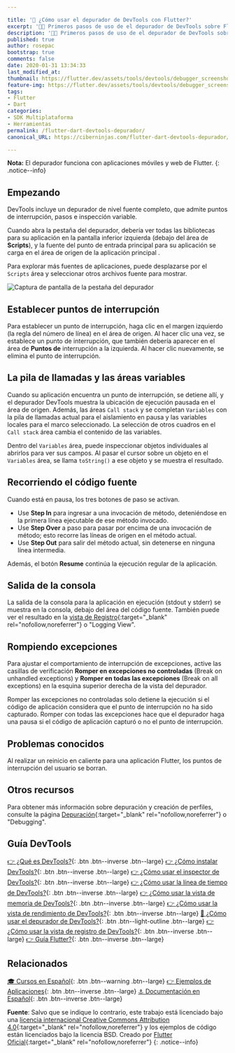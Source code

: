 ```yaml
---

title: '🚀 ¿Cómo usar el depurador de DevTools con Flutter?'
excerpt: '👩‍🚀 Primeros pasos de uso de el depurador de DevTools sobre Flutter.'
description: '👩‍🚀 Primeros pasos de uso de el depurador de DevTools sobre Flutter.'
published: true
author: rosepac
bootstrap: true
comments: false
date: 2020-01-31 13:34:33
last_modified_at: 
thumbnail: https://flutter.dev/assets/tools/devtools/debugger_screenshot-e0e87a8a45952b4c109a24213a0d01143e58fa17384f2a64c951e2d900cd87ca.png
feature-img: https://flutter.dev/assets/tools/devtools/debugger_screenshot-e0e87a8a45952b4c109a24213a0d01143e58fa17384f2a64c951e2d900cd87ca.png
tags:
- Flutter
- Dart
categories:
- SDK Multiplataforma
- Herramientas
permalink: /flutter-dart-devtools-depurador/
canonical_URL: https://ciberninjas.com/flutter-dart-devtools-depurador/

---
```


 **Nota:** El depurador funciona con aplicaciones móviles y web de Flutter.
{: .notice--info}

## Empezando

DevTools incluye un depurador de nivel fuente completo, que admite puntos de interrupción, pasos e inspección variable.

Cuando abra la pestaña del depurador, debería ver todas las bibliotecas para su aplicación en la pantalla inferior izquierda (debajo del área de **Scripts**), y la fuente del punto de entrada principal para su aplicación se carga en el área de origen de la aplicación principal .

Para explorar más fuentes de aplicaciones, puede desplazarse por el `Scripts` área y seleccionar otros archivos fuente para mostrar.

![Captura de pantalla de la pestaña del depurador](https://flutter.dev/assets/tools/devtools/debugger_screenshot-e0e87a8a45952b4c109a24213a0d01143e58fa17384f2a64c951e2d900cd87ca.png)

## Establecer puntos de interrupción

Para establecer un punto de interrupción, haga clic en el margen izquierdo (la regla del número de línea) en el área de origen. Al hacer clic una vez, se establece un punto de interrupción, que también debería aparecer en el área de **Puntos de** interrupción a la izquierda. Al hacer clic nuevamente, se elimina el punto de interrupción.

## La pila de llamadas y las áreas variables

Cuando su aplicación encuentra un punto de interrupción, se detiene allí, y el depurador DevTools muestra la ubicación de ejecución pausada en el área de origen. Además, las áreas `Call stack` y se completan `Variables` con la pila de llamadas actual para el aislamiento en pausa y las variables locales para el marco seleccionado. La selección de otros cuadros en el `Call stack` área cambia el contenido de las variables.

Dentro del `Variables` área, puede inspeccionar objetos individuales al abrirlos para ver sus campos. Al pasar el cursor sobre un objeto en el `Variables` área, se llama `toString()` a ese objeto y se muestra el resultado.

## Recorriendo el código fuente

Cuando está en pausa, los tres botones de paso se activan.

- Use **Step In** para ingresar a una invocación de método, deteniéndose en la primera línea ejecutable de ese método invocado.
- Use **Step Over** a paso para pasar por encima de una invocación de método; esto recorre las líneas de origen en el método actual.
- Use **Step Out** para salir del método actual, sin detenerse en ninguna línea intermedia.

Además, el botón **Resume** continúa la ejecución regular de la aplicación.

## Salida de la consola

La salida de la consola para la aplicación en ejecución (stdout y stderr) se muestra en la consola, debajo del área del código fuente. También puede ver el resultado en la [vista de Registro](https://flutter.dev/docs/development/tools/devtools/logging){:target="_blank" rel="nofollow,noreferrer"} o "Logging View".

## Rompiendo excepciones

Para ajustar el comportamiento de interrupción de excepciones, active las casillas de verificación **Romper en excepciones no controladas** (Break on unhandled exceptions) y **Romper en todas las excepciones** (Break on all exceptions) en la esquina superior derecha de la vista del depurador.

Romper las excepciones no controladas solo detiene la ejecución si el código de aplicación considera que el punto de interrupción no ha sido capturado. Romper con todas las excepciones hace que el depurador haga una pausa si el código de aplicación capturó o no el punto de interrupción.

## Problemas conocidos

Al realizar un reinicio en caliente para una aplicación Flutter, los puntos de interrupción del usuario se borran.

## Otros recursos

Para obtener más información sobre depuración y creación de perfiles, consulte la página [Depuración](https://flutter.dev/docs/testing/debugging){:target="_blank" rel="nofollow,noreferrer"} o "Debugging".

## Guía DevTools

[👉 ¿Qué es DevTools?](/flutter-dart-devtools/){: .btn .btn--inverse .btn--large} [👉 ¿Cómo instalar DevTools?](/flutter-dart-devtools-como-instalar/){: .btn .btn--inverse .btn--large} [👉 ¿Cómo usar el inspector de DevTools?](/flutter-dart-devtools-inspector/){: .btn .btn--inverse .btn--large} [👉 ¿Cómo usar la línea de tiempo de DevTools?](/flutter-dart-devtools-linea-tiempo/){: .btn .btn--inverse .btn--large} [👉 ¿Cómo usar la vista de memoria de DevTools?](/flutter-dart-devtools-vista-memoria/){: .btn .btn--inverse .btn--large} [👉 ¿Cómo usar la vista de rendimiento de DevTools?](/flutter-dart-devtools-vista-rendimiento/){: .btn .btn--inverse .btn--large} [📌 ¿Cómo usar el depurador de DevTools?](/flutter-dart-devtools-depurador/){: .btn .btn--light-outline .btn--large} [👉 ¿Cómo usar la vista de registro de DevTools?](/flutter-dart-devtools-vista-registro/){: .btn .btn--inverse .btn--large} [👉 Guía Flutter?](/que-es-flutter-y-por-que-debes-aprenderlo/){: .btn .btn--inverse .btn--large}

## Relacionados

[🎓 Cursos en Español](/cursos-tecnologia/#flutter){: .btn .btn--warning .btn--large} [👉 Ejemplos de Aplicaciones](/flutter-aplicaciones-ejemplos/){: .btn .btn--inverse .btn--large} [⚓ Documentación en Español](https://flutter-es.io/docs/get-started/install){: .btn .btn--inverse .btn--large}

**Fuente**: Salvo que se indique lo contrario, este trabajo está licenciado bajo una [licencia internacional Creative Commons Attribution 4.0](https://creativecommons.org/licenses/by/4.0){:target="_blank" rel="nofollow,noreferrer"} y los ejemplos de código están licenciados bajo la licencia BSD. Creado por [Flutter Oficial](https://flutter.dev/docs/development/tools/devtools){:target="_blank" rel="nofollow,noreferrer"}
{: .notice--info}
